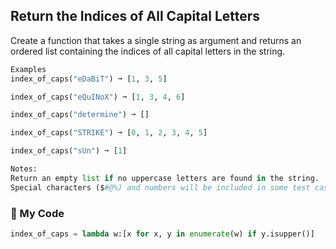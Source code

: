 ## Return the Indices of All Capital Letters

Create a function that takes a single string as argument and returns an ordered list containing the indices of all capital letters in the string.
```python
Examples
index_of_caps("eDaBiT") ➞ [1, 3, 5]

index_of_caps("eQuINoX") ➞ [1, 3, 4, 6]

index_of_caps("determine") ➞ []

index_of_caps("STRIKE") ➞ [0, 1, 2, 3, 4, 5]

index_of_caps("sUn") ➞ [1]

Notes:
Return an empty list if no uppercase letters are found in the string.
Special characters ($#@%) and numbers will be included in some test cases.
```
### :snake: My Code
```python
index_of_caps = lambda w:[x for x, y in enumerate(w) if y.isupper()]
```
